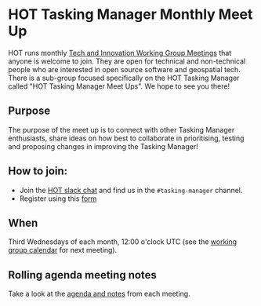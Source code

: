 #  HOT Tasking Manager Monthly Meet Up

HOT runs monthly [Tech and Innovation Working Group Meetings](https://wiki.openstreetmap.org/wiki/Humanitarian_OSM_Team/Working_groups/TechandInnovation) that anyone is welcome to join. They are open for technical and non-technical people who are interested in open source software and geospatial tech. There is a sub-group focused specifically on the HOT Tasking Manager called "HOT Tasking Manager Meet Ups". We hope to see you there!

## Purpose
The purpose of the meet up is to connect with other Tasking Manager enthusiasts, share ideas on how best to collaborate in prioritising, testing and proposing changes in improving the Tasking Manager!


## How to join:
* Join the [HOT slack chat](http://slack.hotosm.org/) and find us in the `#tasking-manager` channel.
* Register using this [form](https://docs.google.com/forms/d/e/1FAIpQLSd2p6cot6l22xthG-4ffOx6SQ_CALWlwc2mN5vQbWPQGAs7Uw/viewform)

## When
Third Wednesdays of each month, 12:00 o'clock UTC (see the [working group calendar](https://calendar.google.com/calendar/embed?src=hotosm.org_848e89aaiab04ag94d23rqn558@group.calendar.google.com) for next meeting).

## Rolling agenda meeting notes

Take a look at the [agenda and notes](https://docs.google.com/document/d/1SW7Klq49pD35k-gQIQT3UhhgVxF4yr6OfNIg1hXFeQA/edit#heading=h.lmgnh7kh0560) from each meeting.
